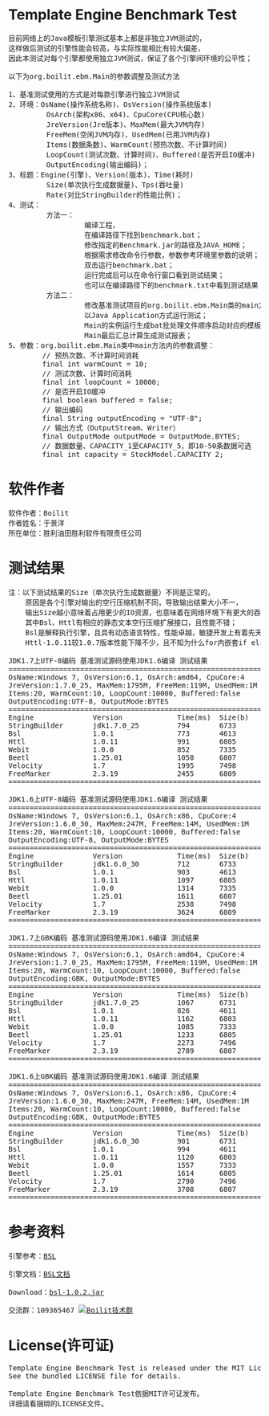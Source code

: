 Template Engine Benchmark Test
===
<pre>
目前网络上的Java模板引擎测试基本上都是非独立JVM测试的，
这样做后测试的引擎性能会较高，与实际性能相比有较大偏差，
因此本测试对每个引擎都使用独立JVM测试，保证了各个引擎间环境的公平性；

以下为org.boilit.ebm.Main的参数调整及测试方法        

1、基准测试使用的方式是对每款引擎进行独立JVM测试
2、环境：OsName(操作系统名称)、OsVersion(操作系统版本)
         OsArch(架构x86、x64)、CpuCore(CPU核心数)
         JreVersion(Jre版本)、MaxMem(最大JVM内存)
         FreeMem(空闲JVM内存)、UsedMem(已用JVM内存)
         Items(数据条数)、WarmCount(预热次数、不计算时间)
         LoopCount(测试次数、计算时间)、Buffered(是否开启IO缓冲)
         OutputEncoding(输出编码)；
3、标题：Engine(引擎)、Version(版本)、Time(耗时)
         Size(单次执行生成数据量)、Tps(吞吐量)
         Rate(对比StringBuilder的性能比例)；
4、测试：
         方法一：
                  编译工程，
                  在编译路径下找到benchmark.bat；
                  修改指定的Benchmark.jar的路径及JAVA_HOME；
                  根据需求修改命令行参数，参数参考环境里参数的说明；
                  双击运行benchmark.bat；
                  运行完成后可以在命令行窗口看到测试结果；
                  也可以在编译路径下的benchmark.txt中看到测试结果；
         方法二：
                  修改基准测试项目的org.boilit.ebm.Main类的main方法内的参数
                  以Java Application方式运行测试；
                  Main的实例运行生成bat批处理文件顺序启动对应的模板引擎生成测试结果，
                  Main最后汇总计算生成测试报表；
5、参数：org.boilit.ebm.Main类中main方法内的参数调整：
        // 预热次数、不计算时间消耗
        final int warmCount = 10;
        // 测试次数、计算时间消耗
        final int loopCount = 10000;
        // 是否开启IO缓冲
        final boolean buffered = false;
        // 输出编码
        final String outputEncoding = "UTF-8";
        // 输出方式（OutputStream、Writer）
        final OutputMode outputMode = OutputMode.BYTES;
        // 数据数量、CAPACITY_1至CAPACITY_5，即10-50条数据可选
        final int capacity = StockModel.CAPACITY_2;
</pre>
软件作者
===
<pre>
软件作者：Boilit
作者姓名：于景洋
所在单位：胜利油田胜利软件有限责任公司
</pre>
测试结果
===
<pre>
注：以下测试结果的Size（单次执行生成数据量）不同是正常的，
    原因是各个引擎对输出的空行压缩机制不同，导致输出结果大小不一，
    输出Size越小意味着占用更少的IO资源，也意味着在网络环境下有更大的吞吐量,
    其中Bsl、Httl有相应的静态文本空行压缩扩展接口，且性能不错；
    Bsl是解释执行引擎，且具有动态语言特性，性能卓越，敏捷开发上有着先天优势；
    Httl-1.0.11较1.0.7版本性能下降不少，且不知为什么for内嵌套if else给我报语法错误，无奈用条件表达式代替了。

JDK1.7上UTF-8编码 基准测试源码使用JDK1.6编译 测试结果
===============================================================================
OsName:Windows 7, OsVersion:6.1, OsArch:amd64, CpuCore:4
JreVersion:1.7.0_25, MaxMem:1795M, FreeMem:119M, UsedMem:1M
Items:20, WarmCount:10, LoopCount:10000, Buffered:false
OutputEncoding:UTF-8, OutputMode:BYTES
===============================================================================
Engine              Version             Time(ms)  Size(b)   Tps       Rate(%)   
StringBuilder       jdk1.7.0_25         794       6733      12594     100.00    
Bsl                 1.0.1               773       4613      12936     102.72    
Httl                1.0.11              991       6805      10090     80.12     
Webit               1.0.0               852       7335      11737     93.19     
Beetl               1.25.01             1058      6807      9451      75.05     
Velocity            1.7                 1995      7498      5012      39.80     
FreeMarker          2.3.19              2455      6809      4073      32.34     
===============================================================================

JDK1.6上UTF-8编码 基准测试源码使用JDK1.6编译 测试结果
===============================================================================
OsName:Windows 7, OsVersion:6.1, OsArch:x86, CpuCore:4
JreVersion:1.6.0_30, MaxMem:247M, FreeMem:14M, UsedMem:1M
Items:20, WarmCount:10, LoopCount:10000, Buffered:false
OutputEncoding:UTF-8, OutputMode:BYTES
===============================================================================
Engine              Version             Time(ms)  Size(b)   Tps       Rate(%)   
StringBuilder       jdk1.6.0_30         712       6733      14044     100.00    
Bsl                 1.0.1               903       4613      11074     78.85     
Httl                1.0.11              1097      6805      9115      64.90     
Webit               1.0.0               1314      7335      7610      54.19     
Beetl               1.25.01             1611      6807      6207      44.20     
Velocity            1.7                 2538      7498      3940      28.05     
FreeMarker          2.3.19              3624      6809      2759      19.65     
===============================================================================

JDK1.7上GBK编码 基准测试源码使用JDK1.6编译 测试结果
===============================================================================
OsName:Windows 7, OsVersion:6.1, OsArch:amd64, CpuCore:4
JreVersion:1.7.0_25, MaxMem:1795M, FreeMem:119M, UsedMem:1M
Items:20, WarmCount:10, LoopCount:10000, Buffered:false
OutputEncoding:GBK, OutputMode:BYTES
===============================================================================
Engine              Version             Time(ms)  Size(b)   Tps       Rate(%)   
StringBuilder       jdk1.7.0_25         1067      6731      9372      100.00    
Bsl                 1.0.1               826       4611      12106     129.18    
Httl                1.0.11              1162      6803      8605      91.82     
Webit               1.0.0               1085      7333      9216      98.34     
Beetl               1.25.01             1233      6805      8110      86.54     
Velocity            1.7                 2273      7496      4399      46.94     
FreeMarker          2.3.19              2789      6807      3585      38.26     
===============================================================================

JDK1.6上GBK编码 基准测试源码使用JDK1.6编译 测试结果
===============================================================================
OsName:Windows 7, OsVersion:6.1, OsArch:x86, CpuCore:4
JreVersion:1.6.0_30, MaxMem:247M, FreeMem:14M, UsedMem:1M
Items:20, WarmCount:10, LoopCount:10000, Buffered:false
OutputEncoding:GBK, OutputMode:BYTES
===============================================================================
Engine              Version             Time(ms)  Size(b)   Tps       Rate(%)   
StringBuilder       jdk1.6.0_30         901       6731      11098     100.00    
Bsl                 1.0.1               994       4611      10060     90.64     
Httl                1.0.11              1120      6803      8928      80.45     
Webit               1.0.0               1557      7333      6422      57.87     
Beetl               1.25.01             1614      6805      6195      55.82     
Velocity            1.7                 2790      7496      3584      32.29     
FreeMarker          2.3.19              3708      6807      2696      24.30     
===============================================================================
</pre>
参考资料
===
<pre>
引擎参考：<a href="https://github.com/boilit/bsl">BSL</a>

引擎文档：<a href="http://boilit.github.io/bsl">BSL文档</a>

Download：<a href="http://boilit.github.io/bsl/files/bsl-1.0.2.jar">bsl-1.0.2.jar</a>

交流群：109365467 <a target="_blank" href="http://wp.qq.com/wpa/qunwpa?idkey=aa38808704bd813440ca2314873dd634b878b76be392ab0279b005db18be006b"><img border="0" src="http://pub.idqqimg.com/wpa/images/group.png" alt="Boilit技术群" title="Boilit技术群"></a>
</pre>
License(许可证)
===
<pre>
Template Engine Benchmark Test is released under the MIT License. 
See the bundled LICENSE file for details.

Template Engine Benchmark Test依据MIT许可证发布。
详细请看捆绑的LICENSE文件。
</pre>

